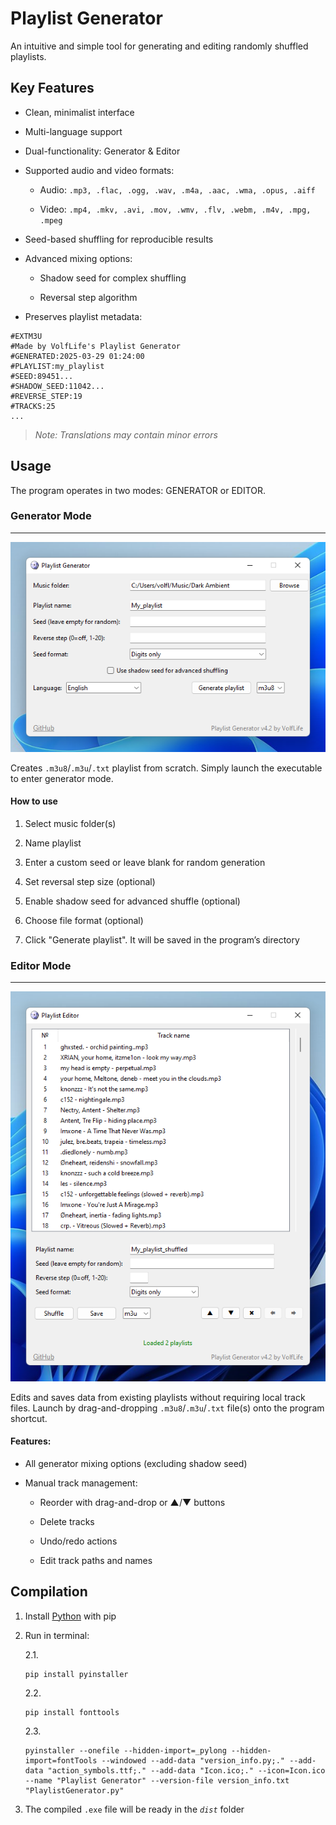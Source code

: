 # Playlist Generator

An intuitive and simple tool for generating and editing randomly shuffled playlists.

## Key Features

* Clean, minimalist interface

* Multi-language support

* Dual-functionality: Generator & Editor

* Supported audio and video formats:

	* Audio:	`.mp3, .flac, .ogg, .wav, .m4a, .aac, .wma, .opus, .aiff`

	* Video: 	`.mp4, .mkv, .avi, .mov, .wmv, .flv, .webm, .m4v, .mpg, .mpeg`

* Seed-based shuffling for reproducible results

* Advanced mixing options:

	* Shadow seed for complex shuffling

	* Reversal step algorithm

* Preserves playlist metadata:

```
#EXTM3U
#Made by VolfLife's Playlist Generator
#GENERATED:2025-03-29 01:24:00
#PLAYLIST:my_playlist
#SEED:89451...
#SHADOW_SEED:11042...
#REVERSE_STEP:19
#TRACKS:25
...
```

>*Note: Translations may contain minor errors*

## Usage

The program operates in two modes: GENERATOR or EDITOR.


### Generator Mode
___

![Generator Interface](https://github.com/VolfLife/Playlist-Generator/blob/main/screenshots/generator_img.png)

Creates `.m3u8`/`.m3u`/`.txt` playlist from scratch. Simply launch the executable to enter generator mode.

#### How to use

1. Select music folder(s)

2. Name playlist

3. Enter a custom seed or leave blank for random generation

4. Set reversal step size (optional)

5. Enable shadow seed for advanced shuffle (optional)

6. Choose file format (optional)

7. Click "Generate playlist". It will be saved in the program’s directory

### Editor Mode
___

![Editor Interface](https://github.com/VolfLife/Playlist-Generator/blob/main/screenshots/editor_img.png)

Edits and saves data from existing playlists without requiring local track files. Launch by drag-and-dropping `.m3u8`/`.m3u`/`.txt` file(s) onto the program shortcut.

#### Features:

* All generator mixing options (excluding shadow seed)

* Manual track management:

	* Reorder with drag-and-drop or ▲/▼ buttons

  	* Delete tracks

	* Undo/redo actions
	
	* Edit track paths and names

## Compilation

1. Install [Python](https://www.python.org/downloads/windows/) with pip

2. Run in terminal:

	2.1.
	```
	pip install pyinstaller
	```

  	2.2.
   	```
	pip install fonttools
	```

 	2.3.
	```
	pyinstaller --onefile --hidden-import=_pylong --hidden-import=fontTools --windowed --add-data "version_info.py;." --add-data "action_symbols.ttf;." --add-data "Icon.ico;." --icon=Icon.ico --name "Playlist Generator" --version-file version_info.txt "PlaylistGenerator.py"
	```

 3. The compiled `.exe` file will be ready in the *`dist`* folder

